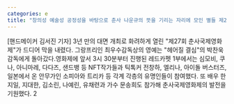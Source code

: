 ```yaml
---
categories: e
title: "창의성 예술성 공정성을 바탕으로 춘사 나운규의 뜻을 기리는 자리에 모인 별들 제27회 춘사국제영화제 1부"
---
```

[핸드메이커 김서진 기자] 3년 만의 대면 개최로 화려하게 열린 "제27회 춘사국제영화제"가 드디어 막을 내렸다. 그랑프리인 최우수감독상의 영예는 "헤어질 결심"의 박찬욱 감독에게 돌아갔다.영화제에 앞서 3시 30분부터 진행된 레드카펫 1부에서는 심모비, 쿠나, 아니마레, 다다즈, 샌드뱅 등 NFT작가들과 틱톡커 전창하, 엘리나, 아이돌 버스터즈, 일본에서 온 안무가인 소피아와 트리카 등 각계 각층의 유명인들이 참여했다. 또 배우 한지일, 지대한, 김소린, 나예린, 유채련과 가수 문송희도 참가해 춘사국제영화제의 발전을 기원했다. 2